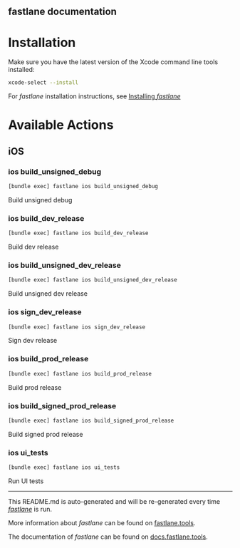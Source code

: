 fastlane documentation
----

# Installation

Make sure you have the latest version of the Xcode command line tools installed:

```sh
xcode-select --install
```

For _fastlane_ installation instructions, see [Installing _fastlane_](https://docs.fastlane.tools/#installing-fastlane)

# Available Actions

## iOS

### ios build_unsigned_debug

```sh
[bundle exec] fastlane ios build_unsigned_debug
```

Build unsigned debug

### ios build_dev_release

```sh
[bundle exec] fastlane ios build_dev_release
```

Build dev release

### ios build_unsigned_dev_release

```sh
[bundle exec] fastlane ios build_unsigned_dev_release
```

Build unsigned dev release

### ios sign_dev_release

```sh
[bundle exec] fastlane ios sign_dev_release
```

Sign dev release

### ios build_prod_release

```sh
[bundle exec] fastlane ios build_prod_release
```

Build prod release

### ios build_signed_prod_release

```sh
[bundle exec] fastlane ios build_signed_prod_release
```

Build signed prod release

### ios ui_tests

```sh
[bundle exec] fastlane ios ui_tests
```

Run UI tests

----

This README.md is auto-generated and will be re-generated every time [_fastlane_](https://fastlane.tools) is run.

More information about _fastlane_ can be found on [fastlane.tools](https://fastlane.tools).

The documentation of _fastlane_ can be found on [docs.fastlane.tools](https://docs.fastlane.tools).
